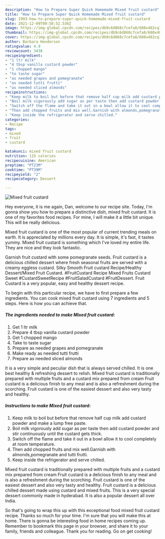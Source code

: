 ```yaml
---
description: "How to Prepare Super Quick Homemade Mixed fruit custard"
title: "How to Prepare Super Quick Homemade Mixed fruit custard"
slug: 1993-how-to-prepare-super-quick-homemade-mixed-fruit-custard
date: 2021-12-09T00:58:52.536Z
image: https://img-global.cpcdn.com/recipes/db9c6d868c7cefa8/680x482cq70/mixed-fruit-custard-recipe-main-photo.jpg
thumbnail: https://img-global.cpcdn.com/recipes/db9c6d868c7cefa8/680x482cq70/mixed-fruit-custard-recipe-main-photo.jpg
cover: https://img-global.cpcdn.com/recipes/db9c6d868c7cefa8/680x482cq70/mixed-fruit-custard-recipe-main-photo.jpg
author: Barbara Henderson
ratingvalue: 4.9
reviewcount: 3438
recipeingredient:
- "1 ltr milk"
- "4 tbsp vanilla custard powder"
- "1 chopped mango"
- "to taste sugar"
- "as needed grapes and pomegranate"
- "as needed tutti frutti"
- "as needed sliced almonds"
recipeinstructions:
- "Keep milk to boil but before that remove half cup milk add custard powder and make a lump free paste."
- "Boil milk vigorously add sugar as per taste then add custard powder and stir continuously until the custard gets thick."
- "Switch off the flame and take it out in a bowl allow it to cool completely at room temperature."
- "Then add chopped fruits and mix well.Garnish with almonds,pomegranate and tutti frutti."
- "Keep inside the refrigerator and serve chilled."
categories:
- Recipe
tags:
- mixed
- fruit
- custard

katakunci: mixed fruit custard 
nutrition: 115 calories
recipecuisine: American
preptime: "PT23M"
cooktime: "PT39M"
recipeyield: "2"
recipecategory: Dessert

---
```



![Mixed fruit custard](https://img-global.cpcdn.com/recipes/db9c6d868c7cefa8/680x482cq70/mixed-fruit-custard-recipe-main-photo.jpg)

Hey everyone, it is me again, Dan, welcome to our recipe site. Today, I'm gonna show you how to prepare a distinctive dish, mixed fruit custard. It is one of my favorites food recipes. For mine, I will make it a little bit unique. This will be really delicious.

Mixed fruit custard is one of the most popular of current trending meals on earth. It is appreciated by millions every day. It is simple, it's fast, it tastes yummy. Mixed fruit custard is something which I've loved my entire life. They are nice and they look fantastic.

Garnish fruit custard with some pomegranate seeds. Fruit custard is a delicious chilled dessert where fresh seasonal fruits are served with a creamy eggless custard. Silky Smooth Fruit custard Recipe/Healthy Dessert/Mixed Fruit Custard. #FruitCustard Recipe Mixed Fruits Custard Sweet #CustardSweetRecipe #FruitSaladCustard #FruitDessert. Fruit Custard is a very popular, easy and healthy dessert recipe.


To begin with this particular recipe, we have to first prepare a few ingredients. You can cook mixed fruit custard using 7 ingredients and 5 steps. Here is how you can achieve that.

<!--inarticleads1-->

##### The ingredients needed to make Mixed fruit custard:

1. Get 1 ltr milk
1. Prepare 4 tbsp vanilla custard powder
1. Get 1 chopped mango
1. Take to taste sugar
1. Prepare as needed grapes and pomegranate
1. Make ready as needed tutti frutti
1. Prepare as needed sliced almonds


It is a very simple and peculiar dish that is always served chilled. It is one best healthy & refreshing dessert to relish. Mixed fruit custard is traditionally prepared with multiple fruits and a custard mix prepared from cream Fruit custard is a delicious finish to any meal and is also a refreshment during the scorching. Fruit custard is one of the easiest dessert and also very tasty and healthy. 

<!--inarticleads2-->

##### Instructions to make Mixed fruit custard:

1. Keep milk to boil but before that remove half cup milk add custard powder and make a lump free paste.
1. Boil milk vigorously add sugar as per taste then add custard powder and stir continuously until the custard gets thick.
1. Switch off the flame and take it out in a bowl allow it to cool completely at room temperature.
1. Then add chopped fruits and mix well.Garnish with almonds,pomegranate and tutti frutti.
1. Keep inside the refrigerator and serve chilled.


Mixed fruit custard is traditionally prepared with multiple fruits and a custard mix prepared from cream Fruit custard is a delicious finish to any meal and is also a refreshment during the scorching. Fruit custard is one of the easiest dessert and also very tasty and healthy. Fruit custard is a delicious chilled dessert made using custard and mixed fruits. This is a very special dessert commonly made in hyderabad. It is also a popular dessert all over India. 

So that's going to wrap this up with this exceptional food mixed fruit custard recipe. Thanks so much for your time. I'm sure that you will make this at home. There is gonna be interesting food in home recipes coming up. Remember to bookmark this page in your browser, and share it to your family, friends and colleague. Thank you for reading. Go on get cooking!
